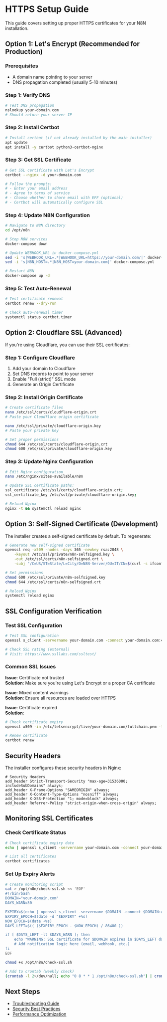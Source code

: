 # HTTPS Setup Guide

This guide covers setting up proper HTTPS certificates for your N8N installation.

## Option 1: Let's Encrypt (Recommended for Production)

### Prerequisites

- A domain name pointing to your server
- DNS propagation completed (usually 5-10 minutes)

### Step 1: Verify DNS

```bash
# Test DNS propagation
nslookup your-domain.com
# Should return your server IP
```

### Step 2: Install Certbot

```bash
# Install certbot (if not already installed by the main installer)
apt update
apt install -y certbot python3-certbot-nginx
```

### Step 3: Get SSL Certificate

```bash
# Get SSL certificate with Let's Encrypt
certbot --nginx -d your-domain.com

# Follow the prompts:
# - Enter your email address
# - Agree to terms of service
# - Choose whether to share email with EFF (optional)
# - Certbot will automatically configure SSL
```

### Step 4: Update N8N Configuration

```bash
# Navigate to N8N directory
cd /opt/n8n

# Stop N8N services
docker-compose down

# Update WEBHOOK_URL in docker-compose.yml
sed -i 's|WEBHOOK_URL=.*|WEBHOOK_URL=https://your-domain.com/|' docker-compose.yml
sed -i 's|N8N_HOST=.*|N8N_HOST=your-domain.com|' docker-compose.yml

# Restart N8N
docker-compose up -d
```

### Step 5: Test Auto-Renewal

```bash
# Test certificate renewal
certbot renew --dry-run

# Check auto-renewal timer
systemctl status certbot.timer
```

## Option 2: Cloudflare SSL (Advanced)

If you're using Cloudflare, you can use their SSL certificates:

### Step 1: Configure Cloudflare

1. Add your domain to Cloudflare
2. Set DNS records to point to your server
3. Enable "Full (strict)" SSL mode
4. Generate an Origin Certificate

### Step 2: Install Origin Certificate

```bash
# Create certificate files
nano /etc/ssl/certs/cloudflare-origin.crt
# Paste your Cloudflare origin certificate

nano /etc/ssl/private/cloudflare-origin.key
# Paste your private key

# Set proper permissions
chmod 644 /etc/ssl/certs/cloudflare-origin.crt
chmod 600 /etc/ssl/private/cloudflare-origin.key
```

### Step 3: Update Nginx Configuration

```bash
# Edit Nginx configuration
nano /etc/nginx/sites-available/n8n

# Update SSL certificate paths:
ssl_certificate /etc/ssl/certs/cloudflare-origin.crt;
ssl_certificate_key /etc/ssl/private/cloudflare-origin.key;

# Reload Nginx
nginx -t && systemctl reload nginx
```

## Option 3: Self-Signed Certificate (Development)

The installer creates a self-signed certificate by default. To regenerate:

```bash
# Generate new self-signed certificate
openssl req -x509 -nodes -days 365 -newkey rsa:2048 \
    -keyout /etc/ssl/private/n8n-selfsigned.key \
    -out /etc/ssl/certs/n8n-selfsigned.crt \
    -subj "/C=US/ST=State/L=City/O=N8N-Server/OU=IT/CN=$(curl -s ifconfig.me)"

# Set permissions
chmod 600 /etc/ssl/private/n8n-selfsigned.key
chmod 644 /etc/ssl/certs/n8n-selfsigned.crt

# Reload Nginx
systemctl reload nginx
```

## SSL Configuration Verification

### Test SSL Configuration

```bash
# Test SSL configuration
openssl s_client -servername your-domain.com -connect your-domain.com:443 -showcerts

# Check SSL rating (external)
# Visit: https://www.ssllabs.com/ssltest/
```

### Common SSL Issues

**Issue**: Certificate not trusted  
**Solution**: Make sure you're using Let's Encrypt or a proper CA certificate

**Issue**: Mixed content warnings  
**Solution**: Ensure all resources are loaded over HTTPS

**Issue**: Certificate expired  
**Solution**: 
```bash
# Check certificate expiry
openssl x509 -in /etc/letsencrypt/live/your-domain.com/fullchain.pem -text -noout | grep "Not After"

# Renew certificate
certbot renew
```

## Security Headers

The installer configures these security headers in Nginx:

```nginx
# Security Headers
add_header Strict-Transport-Security "max-age=31536000; includeSubDomains" always;
add_header X-Frame-Options "SAMEORIGIN" always;
add_header X-Content-Type-Options "nosniff" always;
add_header X-XSS-Protection "1; mode=block" always;
add_header Referrer-Policy "strict-origin-when-cross-origin" always;
```

## Monitoring SSL Certificates

### Check Certificate Status

```bash
# Check certificate expiry date
echo | openssl s_client -servername your-domain.com -connect your-domain.com:443 2>/dev/null | openssl x509 -noout -dates

# List all certificates
certbot certificates
```

### Set Up Expiry Alerts

```bash
# Create monitoring script
cat > /opt/n8n/check-ssl.sh << 'EOF'
#!/bin/bash
DOMAIN="your-domain.com"
DAYS_WARN=30

EXPIRY=$(echo | openssl s_client -servername $DOMAIN -connect $DOMAIN:443 2>/dev/null | openssl x509 -noout -enddate | cut -d= -f2)
EXPIRY_EPOCH=$(date -d "$EXPIRY" +%s)
NOW_EPOCH=$(date +%s)
DAYS_LEFT=$(( ($EXPIRY_EPOCH - $NOW_EPOCH) / 86400 ))

if [ $DAYS_LEFT -lt $DAYS_WARN ]; then
    echo "WARNING: SSL certificate for $DOMAIN expires in $DAYS_LEFT days"
    # Add notification logic here (email, webhook, etc.)
fi
EOF

chmod +x /opt/n8n/check-ssl.sh

# Add to crontab (weekly check)
(crontab -l 2>/dev/null; echo "0 8 * * 1 /opt/n8n/check-ssl.sh") | crontab -
```

## Next Steps

- [Troubleshooting Guide](troubleshooting.md)
- [Security Best Practices](security.md)
- [Performance Optimization](performance.md)